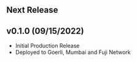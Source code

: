 ## Next Release

## v0.1.0 (09/15/2022)

-   Initial Production Release
-   Deployed to Goerli, Mumbai and Fuji Network
